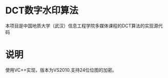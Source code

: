 DCT数字水印算法
=======================

本项目是中国地质大学（武汉）信息工程学院多媒体课程的DCT算法的实现源代码

说明
========

使用VC++实现，版本为VS2010.支持24位位图的加密。